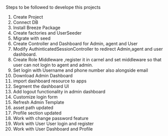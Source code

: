 Steps to be followed to develope this projects

1) Create Project
2) Connect DB
3) Install Breeze Package
4) Create factories and UserSeeder
5) Migrate with seed
6) Create Controller and Dashboard for Admin, agent and User
7) Modify AuthinticatedSessionController to redirect Admin,agent and user dashboard.
8) Create Role Middleware ,register it in carnel and set middleware so that user can not login to agent and admin.
9) Set login with Username and phone number also alongside email
10) Download Admin Dashboard
11) import dashboard resource to apps
12) Segment the dashboard UI
13) Add logout functionality in admin dashboard
14) Customize login form
15) Refresh Admin Template
16) asset path updated
17) Profile section updated
18) Work with change password feature
19) Work with User User login and register
20) Work with User Dashboard and Profile